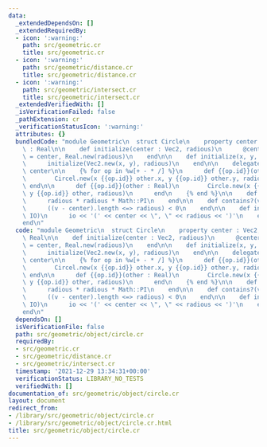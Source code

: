 ```yaml
---
data:
  _extendedDependsOn: []
  _extendedRequiredBy:
  - icon: ':warning:'
    path: src/geometric.cr
    title: src/geometric.cr
  - icon: ':warning:'
    path: src/geometric/distance.cr
    title: src/geometric/distance.cr
  - icon: ':warning:'
    path: src/geometric/intersect.cr
    title: src/geometric/intersect.cr
  _extendedVerifiedWith: []
  _isVerificationFailed: false
  _pathExtension: cr
  _verificationStatusIcon: ':warning:'
  attributes: {}
  bundledCode: "module Geometric\n  struct Circle\n    property center : Vec2, radious\
    \ : Real\n\n    def initialize(center : Vec2, radious)\n      @center, @radious\
    \ = center, Real.new(radious)\n    end\n\n    def initialize(x, y, radious)\n\
    \      initialize(Vec2.new(x, y), radious)\n    end\n\n    delegate x, y, to:\
    \ center\n\n    {% for op in %w[+ - * /] %}\n      def {{op.id}}(other : Vec2)\n\
    \        Circel.new(x {{op.id}} other.x, y {{op.id}} other.y, radious)\n     \
    \ end\n\n      def {{op.id}}(other : Real)\n        Circle.new(x {{op.id}} other,\
    \ y {{op.id}} other, radious)\n      end\n    {% end %}\n\n    def area : Real\n\
    \      radious * radious * Math::PI\n    end\n\n    def contains?(v : Vec2)\n\
    \      ((v - center).length <=> radious) < 0\n    end\n\n    def inspect(io :\
    \ IO)\n      io << '(' << center << \", \" << radious << ')'\n    end\n  end\n\
    end\n"
  code: "module Geometric\n  struct Circle\n    property center : Vec2, radious :\
    \ Real\n\n    def initialize(center : Vec2, radious)\n      @center, @radious\
    \ = center, Real.new(radious)\n    end\n\n    def initialize(x, y, radious)\n\
    \      initialize(Vec2.new(x, y), radious)\n    end\n\n    delegate x, y, to:\
    \ center\n\n    {% for op in %w[+ - * /] %}\n      def {{op.id}}(other : Vec2)\n\
    \        Circel.new(x {{op.id}} other.x, y {{op.id}} other.y, radious)\n     \
    \ end\n\n      def {{op.id}}(other : Real)\n        Circle.new(x {{op.id}} other,\
    \ y {{op.id}} other, radious)\n      end\n    {% end %}\n\n    def area : Real\n\
    \      radious * radious * Math::PI\n    end\n\n    def contains?(v : Vec2)\n\
    \      ((v - center).length <=> radious) < 0\n    end\n\n    def inspect(io :\
    \ IO)\n      io << '(' << center << \", \" << radious << ')'\n    end\n  end\n\
    end\n"
  dependsOn: []
  isVerificationFile: false
  path: src/geometric/object/circle.cr
  requiredBy:
  - src/geometric.cr
  - src/geometric/distance.cr
  - src/geometric/intersect.cr
  timestamp: '2021-12-29 13:34:31+00:00'
  verificationStatus: LIBRARY_NO_TESTS
  verifiedWith: []
documentation_of: src/geometric/object/circle.cr
layout: document
redirect_from:
- /library/src/geometric/object/circle.cr
- /library/src/geometric/object/circle.cr.html
title: src/geometric/object/circle.cr
---
```


